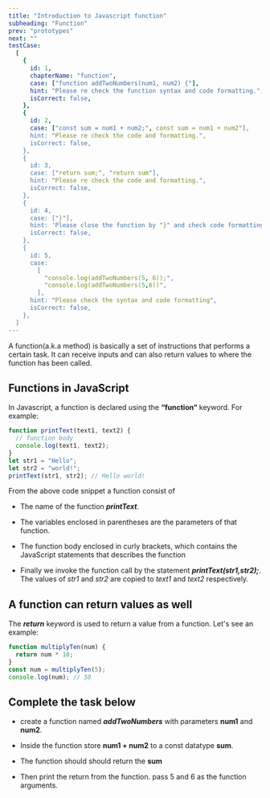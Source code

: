 ```yaml
---
title: "Introduction to Javascript function"
subheading: "Function"
prev: "prototypes"
next: ""
testCase:
  [
    {
      id: 1,
      chapterName: "function",
      case: ["function addTwoNumbers(num1, num2) {"],
      hint: "Please re check the function syntax and code formatting.",
      isCorrect: false,
    },
    {
      id: 2,
      case: ["const sum = num1 + num2;", const sum = num1 + num2"],
      hint: "Please re check the code and formatting.",
      isCorrect: false,
    },
    {
      id: 3,
      case: ["return sum;", "return sum"],
      hint: "Please re check the code and formatting.",
      isCorrect: false,
    },
    {
      id: 4,
      case: ["}"],
      hint: 'Please close the function by "}" and check code formatting.',
      isCorrect: false,
    },
    {
      id: 5,
      case:
        [
          "console.log(addTwoNumbers(5, 6));",
          "console.log(addTwoNumbers(5,6))",
        ],
      hint: "Please check the syntax and code formatting",
      isCorrect: false,
    },
  ]
---
```


A function(a.k.a method) is basically a set of instructions that performs a certain task. It can receive inputs and can also return values to where the function has been called.

## Functions in JavaScript

In Javascript, a function is declared using the **“function“** keyword. For example:

```javascript
function printText(text1, text2) {
  // function body
  console.log(text1, text2);
}
let str1 = "Hello";
let str2 = "world!";
printText(str1, str2); // Hello world!
```

From the above code snippet a function consist of

- The name of the function **_printText_**.

- The variables enclosed in parentheses are the parameters of that function.

- The function body enclosed in curly brackets, which contains the JavaScript statements that describes the function

- Finally we invoke the function call by the statement **_printText(str1,str2);_**. The values of _str1_ and _str2_ are copied to _text1_ and _text2_ respectively.

## A function can return values as well

The **_return_** keyword is used to return a value from a function. Let's see an example:

```javascript
function multiplyTen(num) {
  return num * 10;
}
const num = multiplyTen(5);
console.log(num); // 50
```

## Complete the task below

- create a function named **_addTwoNumbers_** with parameters **num1** and **num2**.

- Inside the function store **num1 + num2** to a const datatype **sum**.

- The function should should return the **sum**

- Then print the return from the function. pass 5 and 6 as the function arguments.
